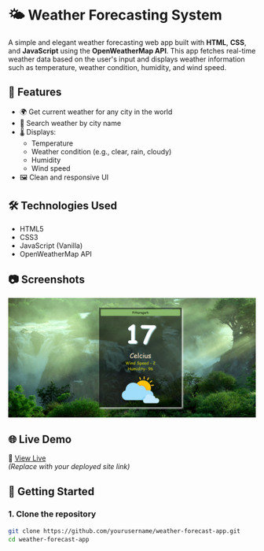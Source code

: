 # 🌤 Weather Forecasting System

A simple and elegant weather forecasting web app built with **HTML**, **CSS**, and **JavaScript** using the **OpenWeatherMap API**. This app fetches real-time weather data based on the user's input and displays weather information such as temperature, weather condition, humidity, and wind speed.

## 🚀 Features

- 🌍 Get current weather for any city in the world
- 📍 Search weather by city name
- 🌡 Displays:
  - Temperature
  - Weather condition (e.g., clear, rain, cloudy)
  - Humidity
  - Wind speed
- 🖼 Clean and responsive UI

## 🛠 Technologies Used

- HTML5
- CSS3
- JavaScript (Vanilla)
- OpenWeatherMap API

## 📷 Screenshots

![Weather App Screenshot](./Screenshot/dashboard.png)

## 🌐 Live Demo

🔗 [View Live]( https://weatherdash1.netlify.app/)  
*(Replace with your deployed site link)*

## 🔑 Getting Started

### 1. Clone the repository

```bash
git clone https://github.com/yourusername/weather-forecast-app.git
cd weather-forecast-app
